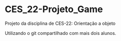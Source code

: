 # CES_22-Projeto_Game
Projeto da disciplina de CES-22: Orientação a objeto

Utilizando o git compartilhado com mais dois alunos.